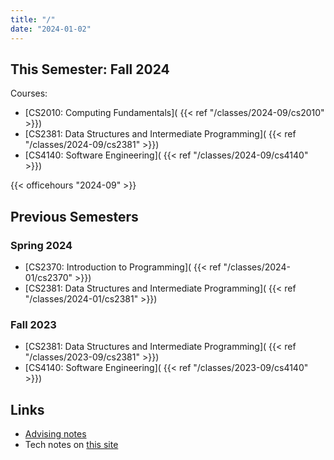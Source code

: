 ```yaml
---
title: "/"
date: "2024-01-02"
---
```


## This Semester: Fall 2024

Courses:
 
 - [CS2010: Computing Fundamentals](
     {{< ref "/classes/2024-09/cs2010" >}})
 - [CS2381: Data Structures and Intermediate Programming](
     {{< ref "/classes/2024-09/cs2381" >}})
 - [CS4140: Software Engineering](
     {{< ref "/classes/2024-09/cs4140" >}})

{{< officehours "2024-09" >}}

## Previous Semesters

### Spring 2024

 - [CS2370: Introduction to Programming](
     {{< ref "/classes/2024-01/cs2370" >}})
 - [CS2381: Data Structures and Intermediate Programming](
     {{< ref "/classes/2024-01/cs2381" >}})


### Fall 2023

 - [CS2381: Data Structures and Intermediate Programming](
     {{< ref "/classes/2023-09/cs2381" >}})
 - [CS4140: Software Engineering](
     {{< ref "/classes/2023-09/cs4140" >}})


## Links

 - [Advising notes](./advising)
 - Tech notes on [this site](./site-tech)
